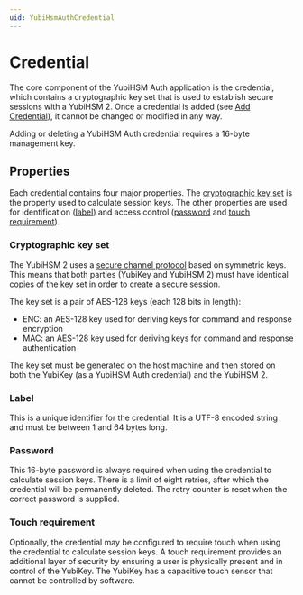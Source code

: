 ```yaml
---
uid: YubiHsmAuthCredential
---
```


<!-- Copyright 2022 Yubico AB

Licensed under the Apache License, Version 2.0 (the "License");
you may not use this file except in compliance with the License.
You may obtain a copy of the License at

    http://www.apache.org/licenses/LICENSE-2.0

Unless required by applicable law or agreed to in writing, software
distributed under the License is distributed on an "AS IS" BASIS,
WITHOUT WARRANTIES OR CONDITIONS OF ANY KIND, either express or implied.
See the License for the specific language governing permissions and
limitations under the License. -->

# Credential

The core component of the YubiHSM Auth application is the credential, which contains a cryptographic key set that is used to establish secure sessions with a YubiHSM 2. Once a credential is added (see [Add Credential](xref:YubiHsmAuthCmdAddCredential)), it cannot be changed or modified in any way.

Adding or deleting a YubiHSM Auth credential requires a 16-byte management key.

## Properties

Each credential contains four major properties. The [cryptographic key set](#cryptographic-key-set) is the property used to calculate session keys. The other properties are used for identification ([label](#label)) and access control ([password](#password) and [touch requirement](#touch-requirement)).

### Cryptographic key set

The YubiHSM 2 uses a [secure channel protocol](xref:YubiHsmAuthOverview#yubihsm-2-secure-channel) based on symmetric keys. This means that both parties (YubiKey and YubiHSM 2) must have identical copies of the key set in order to create a secure session.

The key set is a pair of AES-128 keys (each 128 bits in length):

- ENC: an AES-128 key used for deriving keys for command and response encryption
- MAC: an AES-128 key used for deriving keys for command and response authentication

The key set must be generated on the host machine and then stored on both the YubiKey (as a YubiHSM Auth credential) and the YubiHSM 2.

### Label

This is a unique identifier for the credential. It is a UTF-8 encoded string and must be between 1 and 64 bytes long.

### Password

This 16-byte password is always required when using the credential to calculate session keys. There is a limit of eight retries, after which the credential will be permanently deleted. The retry counter is reset when the correct password is supplied.

### Touch requirement

Optionally, the credential may be configured to require touch when using the credential to calculate session keys. A touch requirement provides an additional layer of security by ensuring a user is physically present and in control of the YubiKey. The YubiKey has a capacitive touch sensor that cannot be controlled by software.
